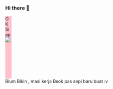### Hi there 👋

<!--
**xxidbr9/xxidbr9** is a ✨ _special_ ✨ repository because its `README.md` (this file) appears on your GitHub profile.

Here are some ideas to get you started:

- 🔭 I’m currently working on ...
- 🌱 I’m currently learning ...
- 👯 I’m looking to collaborate on ...
- 🤔 I’m looking for help with ...
- 💬 Ask me about ...
- 📫 How to reach me: ...
- 😄 Pronouns: ...
- ⚡ Fun fact: ...
-->
<div style="width:20px; height:200px;background-color:pink">
    OK Siap
    <img src="https://source.unsplash.com/random/1">
 </div>
<div>
Blum Bikin , masi kerja Bsok pas sepi baru buat :v
</div>
